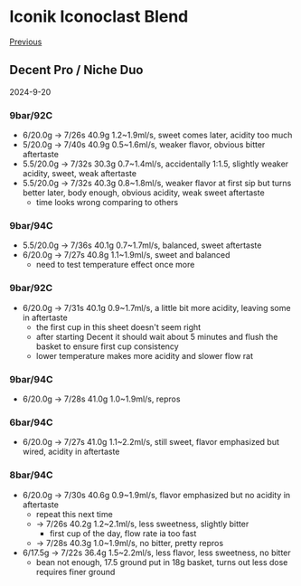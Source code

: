 # Iconik Iconoclast Blend

[Previous](../../Breville-Niche/2024-8/Iconik-Iconoclast-Blend.md)

## Decent Pro / Niche Duo

2024-9-20

### 9bar/92C

- 6/20.0g -> 7/26s 40.9g 1.2~1.9ml/s, sweet comes later, acidity too much
- 5/20.0g -> 7/40s 40.9g 0.5~1.6ml/s, weaker flavor, obvious bitter aftertaste
- 5.5/20.0g -> 7/32s 30.3g 0.7~1.4ml/s, accidentally 1:1.5, slightly weaker acidity, sweet, weak aftertaste
- 5.5/20.0g -> 7/32s 40.3g 0.8~1.8ml/s, weaker flavor at first sip but turns better later, body enough, obvious acidity, weak sweet aftertaste
  - time looks wrong comparing to others

### 9bar/94C

- 5.5/20.0g -> 7/36s 40.1g 0.7~1.7ml/s, balanced, sweet aftertaste
- 6/20.0g -> 7/27s 40.8g 1.1~1.9ml/s, sweet and balanced
  - need to test temperature effect once more

### 9bar/92C

- 6/20.0g -> 7/31s 40.1g 0.9~1.7ml/s, a little bit more acidity, leaving some in aftertaste
  - the first cup in this sheet doesn't seem right
  - after starting Decent it should wait about 5 minutes and flush the basket to ensure first cup consistency
  - lower temperature makes more acidity and slower flow rat

### 9bar/94C

- 6/20.0g -> 7/28s 41.0g 1.0~1.9ml/s, repros

### 6bar/94C

- 6/20.0g -> 7/27s 41.0g 1.1~2.2ml/s, still sweet, flavor emphasized but wired, acidity in aftertaste

### 8bar/94C

- 6/20.0g -> 7/30s 40.6g 0.9~1.9ml/s, flavor emphasized but no acidity in aftertaste
  - repeat this next time
  - -> 7/26s 40.2g 1.2~2.1ml/s, less sweetness, slightly bitter
    - first cup of the day, flow rate ia too fast
  - -> 7/28s 40.3g 1.0~1.9ml/s, no bitter, pretty repros
- 6/17.5g -> 7/22s 36.4g 1.5~2.2ml/s, less flavor, less sweetness, no bitter
  - bean not enough, 17.5 ground put in 18g basket, turns out less dose requires finer ground
